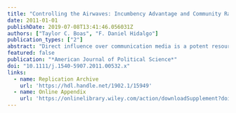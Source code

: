 ```yaml
---
title: "Controlling the Airwaves: Incumbency Advantage and Community Radio in Brazil"
date: 2011-01-01
publishDate: 2019-07-08T13:41:46.056031Z
authors: ["Taylor C. Boas", "F. Daniel Hidalgo"]
publication_types: ["2"]
abstract: "Direct influence over communication media is a potent resource during electoral campaigns, and politicians have an incentive to gain control of the airwaves to advance their careers. In this article, we use data on community radio license applications in Brazil to identify both the causal effect of incumbency on politicians’ ability to control the media and the causal effect of media control on their future electoral prospects. Using a regression discontinuity design, we compare city council candidates who barely won or barely lost an election, showing that incumbency more than doubles the probability of an application’s approval by the Ministry of Communications. Next, using genetic matching, we compare candidates who acquired community radio licenses before an election to similar politicians who did not, showing that a radio station substantially increases one’s vote share and probability of victory. These findings demonstrate that media control helps entrench local political power in Brazil."
featured: false
publication: "*American Journal of Political Science*"
doi: "10.1111/j.1540-5907.2011.00532.x"
links: 
  - name: Replication Archive 
    url: 'https://hdl.handle.net/1902.1/15949'
  - name: Online Appendix
    url: 'https://onlinelibrary.wiley.com/action/downloadSupplement?doi=10.1111%2Fj.1540-5907.2011.00532.x&file=AJPS_532_sm_Appendix.pdf'
---
```


